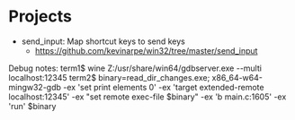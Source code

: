 # Projects
* send_input: Map shortcut keys to send keys
  * https://github.com/kevinarpe/win32/tree/master/send_input

Debug notes:
term1$ wine Z:/usr/share/win64/gdbserver.exe --multi localhost:12345
term2$ binary=read_dir_changes.exe; x86_64-w64-mingw32-gdb -ex 'set print elements 0' -ex 'target extended-remote localhost:12345' -ex "set remote exec-file $binary" -ex 'b main.c:1605' -ex 'run' $binary

